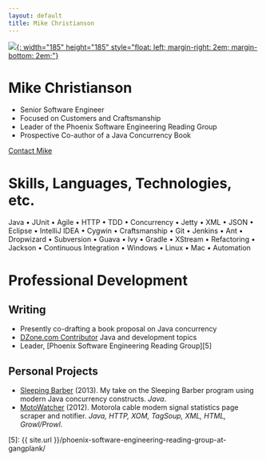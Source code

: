 ```yaml
---
layout: default
title: Mike Christianson 
--- 
```

[![](https://s.gravatar.com/avatar/a4fbafa0d3081734be8077960fa5e76d?s=185){: width="185" height="185" style="float: left; margin-right: 2em; margin-bottom: 2em;"}][1]

# Mike Christianson

* Senior Software Engineer
* Focused on Customers and Craftsmanship
* Leader of the Phoenix Software Engineering Reading Group
* Prospective Co-author of a Java Concurrency Book

[Contact Mike][1]   

<div style="clear: left;"></div>

# Skills, Languages, Technologies, etc.

Java • JUnit • Agile • HTTP • TDD • Concurrency • Jetty • XML • JSON • Eclipse • IntelliJ IDEA • Cygwin • Craftsmanship • Git • Jenkins • Ant • Dropwizard • Subversion • Guava • Ivy • Gradle • XStream • Refactoring • Jackson • Continuous Integration • Windows • Linux • Mac • Automation 

# Professional Development
	
## Writing
* Presently co-drafting a book proposal on Java concurrency
* [DZone.com Contributor][4] Java and development topics
* Leader, [Phoenix Software Engineering Reading Group][5]

## Personal Projects
* [Sleeping Barber][2] (2013). My take on the Sleeping Barber program using modern Java concurrency constructs. *Java*.
* [MotoWatcher][3] (2012). Motorola cable modem signal statistics page scraper and notifier. *Java, HTTP, XOM, TagSoup, XML, HTML, Growl/Prowl*.

[1]: https://codeaweso.me/contact/
[2]: https://github.com/MikeChristianson/sleeping-barber
[3]: https://github.com/MikeChristianson/MotoWatcher
[4]: http://www.dzone.com/users/mikechristianson
[5]: {{ site.url }}/phoenix-software-engineering-reading-group-at-gangplank/